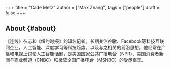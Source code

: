 +++
title = "Cade Metz"
author = ["Max Zhang"]
tags = ["people"]
draft = false
+++

## About {#about}

《连线》杂志和《纽约时报》的知名记者，长期关注谷歌、Facebook等科技互联网企业，人工智能、深度学习等科技趋势，以及与之相关的前沿思想。他经常在广播和电视上讨论人工智能话题，是美国国家公共广播电台（NPR）、美国消费者新闻与商业频道（CNBC）和微软全国广播电台（MSNBC）的受邀嘉宾。
